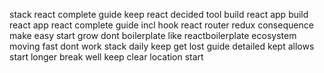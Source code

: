 stack react complete guide keep react decided tool build react app build react app react complete guide incl hook react router redux consequence make easy start grow dont boilerplate like reactboilerplate ecosystem moving fast dont work stack daily keep get lost guide detailed kept allows start longer break well keep clear location start